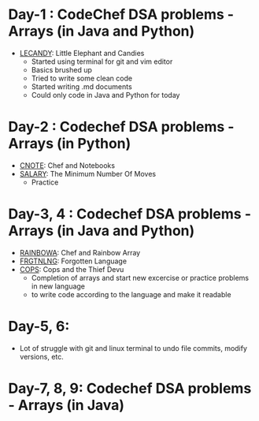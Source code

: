 # Day-1 : CodeChef DSA problems - Arrays (in Java and Python)
* [LECANDY](https://www.codechef.com/problems/LECANDY): Little Elephant and Candies
  * Started using terminal for git and vim editor
  * Basics brushed up
  * Tried to write some clean code
  * Started writing .md documents
  * Could only code in Java and Python for today
# Day-2 : Codechef DSA problems - Arrays (in Python)
* [CNOTE](https://www.codechef.com/problems/CNOTE): Chef and Notebooks
* [SALARY](https://www.codechef.com/problems/SALARY): The Minimum Number Of Moves
  * Practice
# Day-3, 4 : Codechef DSA problems - Arrays (in Java and Python)
* [RAINBOWA](https://www.codechef.com/problems/RAINBOWA): Chef and Rainbow Array
* [FRGTNLNG](https://www.codechef.com/problems/FRGTNLNG): Forgotten Language
* [COPS](https://www.codechef.com/problems/COPS): Cops and the Thief Devu
  * Completion of arrays and start new excercise or practice problems in new language
  * to write code according to the language and make it readable
# Day-5, 6:
  * Lot of struggle with git and linux terminal to undo file commits, modify versions, etc.
# Day-7, 8, 9: Codechef DSA problems - Arrays (in Java) 
